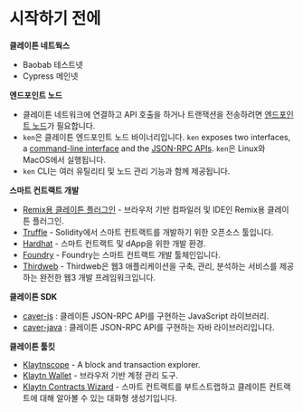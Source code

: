 # 시작하기 전에

**클레이튼 네트웍스**

- Baobab 테스트넷
- Cypress 메인넷

**엔드포인트 노드**

- 클레이튼 네트워크에 연결하고 API 호출을 하거나 트랜잭션을 전송하려면 [엔드포인트 노드](../../nodes/endpoint-node/endpoint-node.md)가 필요합니다.
- `ken`은 클레이튼 엔드포인트 노드 바이너리입니다. `ken` exposes two interfaces, a [command-line interface](../../nodes/endpoint-node/ken-cli-commands.md) and the [JSON-RPC APIs](../../../references/json-rpc/klay/account-created). `ken`은 Linux와 MacOS에서 실행됩니다.
- `ken` CLI는 여러 유틸리티 및 노드 관리 기능과 함께 제공됩니다.

**스마트 컨트랙트 개발**

- [Remix용 클레이튼 플러그인](https://ide.klaytn.foundation) - 브라우저 기반 컴파일러 및 IDE인 Remix용 클레이튼 플러그인.
- [Truffle](https://github.com/trufflesuite/truffle) - Solidity에서 스마트 컨트랙트를 개발하기 위한 오픈소스 툴입니다.
- [Hardhat](https://hardhat.org/hardhat-runner/docs/getting-started) - 스마트 컨트랙트 및 dApp을 위한 개발 환경.
- [Foundry](https://book.getfoundry.sh/) - Foundry는 스마트 컨트랙트 개발 툴체인입니다.
- [Thirdweb](https://portal.thirdweb.com/) - Thirdweb은 웹3 애플리케이션을 구축, 관리, 분석하는 서비스를 제공하는 완전한 웹3 개발 프레임워크입니다.

**클레이튼 SDK**

- [caver-js](../../references/sdk/caver-js/caver-js.md) : 클레이튼 JSON-RPC API를 구현하는 JavaScript 라이브러리.
- [caver-java](../../references/sdk/caver-java/caver-java.md) : 클레이튼 JSON-RPC API를 구현하는 자바 라이브러리입니다.

**클레이튼 툴킷**

- [Klaytnscope](https://klaytnscope.com/) - A block and transaction explorer.
- [Klaytn Wallet](https://wallet.klaytn.com/) - 브라우저 기반 계정 관리 도구.
- [Klaytn Contracts Wizard](https://wizard.klaytn.foundation/) - 스마트 컨트랙트를 부트스트랩하고 클레이튼 컨트랙트에 대해 알아볼 수 있는 대화형 생성기입니다.
